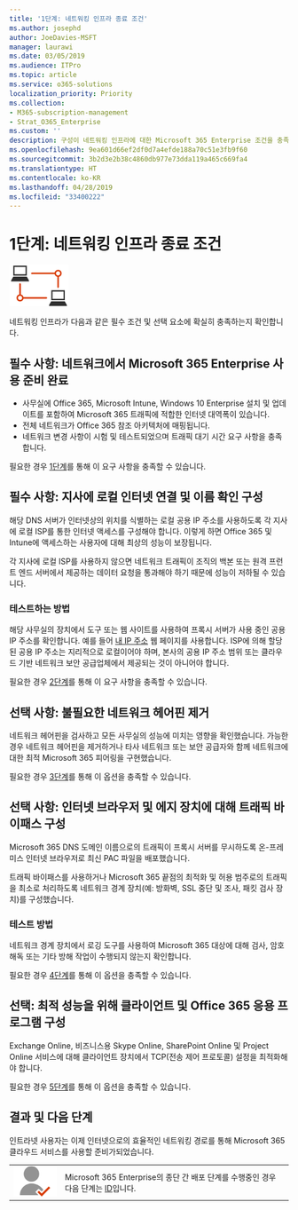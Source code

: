 ```yaml
---
title: '1단계: 네트워킹 인프라 종료 조건'
ms.author: josephd
author: JoeDavies-MSFT
manager: laurawi
ms.date: 03/05/2019
ms.audience: ITPro
ms.topic: article
ms.service: o365-solutions
localization_priority: Priority
ms.collection:
- M365-subscription-management
- Strat_O365_Enterprise
ms.custom: ''
description: 구성이 네트워킹 인프라에 대한 Microsoft 365 Enterprise 조건을 충족하는지 확인합니다.
ms.openlocfilehash: 9ea601d66ef2df0d7a4efde188a70c51e3fb9f60
ms.sourcegitcommit: 3b2d3e2b38c4860db977e73dda119a465c669fa4
ms.translationtype: HT
ms.contentlocale: ko-KR
ms.lasthandoff: 04/28/2019
ms.locfileid: "33400222"
---
```

# <a name="phase-1-networking-infrastructure-exit-criteria"></a>1단계: 네트워킹 인프라 종료 조건

![](./media/deploy-foundation-infrastructure/networking_icon-small.png)

네트워킹 인프라가 다음과 같은 필수 조건 및 선택 요소에 확실히 충족하는지 확인합니다.

<a name="crit-networking-step1"></a>
## <a name="required-your-network-is-ready-for-microsoft-365-enterprise"></a>필수 사항: 네트워크에서 Microsoft 365 Enterprise 사용 준비 완료

- 사무실에 Office 365, Microsoft Intune, Windows 10 Enterprise 설치 및 업데이트를 포함하여 Microsoft 365 트래픽에 적합한 인터넷 대역폭이 있습니다.
- 전체 네트워크가 Office 365 참조 아키텍처에 매핑됩니다.
- 네트워크 변경 사항이 시험 및 테스트되었으며 트래픽 대기 시간 요구 사항을 충족합니다. 

필요한 경우 [1단계](networking-provide-bandwidth-cloud-services.md)를 통해 이 요구 사항을 충족할 수 있습니다.

<a name="crit-networking-step2"></a>
## <a name="required-your-local-offices-have-local-internet-connections-and-name-resolution"></a>필수 사항: 지사에 로컬 인터넷 연결 및 이름 확인 구성

해당 DNS 서버가 인터넷상의 위치를 식별하는 로컬 공용 IP 주소를 사용하도록 각 지사에 로컬 ISP를 통한 인터넷 액세스를 구성해야 합니다. 이렇게 하면 Office 365 및 Intune에 액세스하는 사용자에 대해 최상의 성능이 보장됩니다.

각 지사에 로컬 ISP를 사용하지 않으면 네트워크 트래픽이 조직의 백본 또는 원격 프런트 엔드 서버에서 제공하는 데이터 요청을 통과해야 하기 때문에 성능이 저하될 수 있습니다.

### <a name="how-to-test"></a>테스트하는 방법
해당 사무실의 장치에서 도구 또는 웹 사이트를 사용하여 프록시 서버가 사용 중인 공용 IP 주소를 확인합니다. 예를 들어 [내 IP 주소](https://www.whatismypublicip.com/) 웹 페이지를 사용합니다. ISP에 의해 할당된 공용 IP 주소는 지리적으로 로컬이어야 하며, 본사의 공용 IP 주소 범위 또는 클라우드 기반 네트워크 보안 공급업체에서 제공되는 것이 아니어야 합니다.

필요한 경우 [2단계](networking-dns-resolution-same-location.md)를 통해 이 요구 사항을 충족할 수 있습니다.

<a name="crit-networking-step3"></a>
## <a name="optional-unneeded-network-hairpins-are-removed"></a>선택 사항: 불필요한 네트워크 헤어핀 제거

네트워크 헤어핀을 검사하고 모든 사무실의 성능에 미치는 영향을 확인했습니다. 가능한 경우 네트워크 헤어핀을 제거하거나 타사 네트워크 또는 보안 공급자와 함께 네트워크에 대한 최적 Microsoft 365 피어링을 구현했습니다.

필요한 경우 [3단계](networking-avoid-network-hairpins.md)를 통해 이 옵션을 충족할 수 있습니다.


<a name="crit-networking-step4"></a>
## <a name="optional-you-have-configured-traffic-bypass-on-your-internet-browsers-and-edge-devices"></a>선택 사항: 인터넷 브라우저 및 에지 장치에 대해 트래픽 바이패스 구성

Microsoft 365 DNS 도메인 이름으로의 트래픽이 프록시 서버를 무시하도록 온-프레미스 인터넷 브라우저로 최신 PAC 파일을 배포했습니다.

트래픽 바이패스를 사용하거나 Microsoft 365 끝점의 최적화 및 허용 범주로의 트래픽을 최소로 처리하도록 네트워크 경계 장치(예: 방화벽, SSL 중단 및 조사, 패킷 검사 장치)를 구성했습니다.


### <a name="how-to-test"></a>테스트 방법

네트워크 경계 장치에서 로깅 도구를 사용하여 Microsoft 365 대상에 대해 검사, 암호 해독 또는 기타 방해 작업이 수행되지 않는지 확인합니다.

필요한 경우 [4단계](networking-configure-proxies-firewalls.md)를 통해 이 옵션을 충족할 수 있습니다.


<a name="crit-networking-step5"></a>
## <a name="optional-your-clients-and-office-365-applications-are-configured-for-optimal-performance"></a>선택: 최적 성능을 위해 클라이언트 및 Office 365 응용 프로그램 구성

Exchange Online, 비즈니스용 Skype Online, SharePoint Online 및 Project Online 서비스에 대해 클라이언트 장치에서 TCP(전송 제어 프로토콜) 설정을 최적화해야 합니다.

필요한 경우 [5단계](networking-optimize-tcp-performance.md)를 통해 이 옵션을 충족할 수 있습니다.

## <a name="results-and-next-steps"></a>결과 및 다음 단계

인트라넷 사용자는 이제 인터넷으로의 효율적인 네트워킹 경로를 통해 Microsoft 365 클라우드 서비스를 사용할 준비가되었습니다.

|||
|:-------|:-----|
|![](./media/deploy-foundation-infrastructure/identity_icon-small.png)| Microsoft 365 Enterprise의 종단 간 배포 단계를 수행중인 경우 다음 단계는 [ID](identity-infrastructure.md)입니다. |
